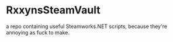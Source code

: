 # RxxynsSteamVault
a repo containing useful Steamworks.NET scripts, because they're annoying as fuck to make.
